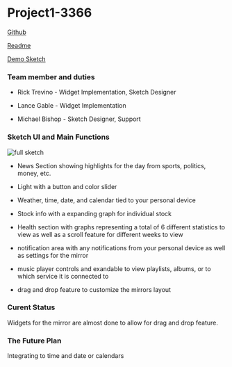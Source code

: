 # Project1-3366

[Github](https://github.com/The-Fireplace/Project1-3366)

[Readme](https://the-fireplace.github.io/Project1-3366)

[Demo Sketch](https://the-fireplace.github.io/Project1-3366/hci-project1/)


### Team member and duties

- Rick Trevino - Widget Implementation, Sketch Designer

- Lance Gable - Widget Implementation

- Michael Bishop - Sketch Designer, Support 

### Sketch UI and Main Functions

![full sketch](https://github.com/The-Fireplace/Project1-3366/blob/michbish/resources/2019-10-15-Note-17-47-resizeimage.jpg)

- News Section showing highlights for the day from sports, politics, money, etc.

- Light with a button and color slider

- Weather, time, date, and calendar tied to your personal device

- Stock info with a expanding graph for individual stock

- Health section with graphs representing a total of 6 different statistics to view as well as a scroll feature for different weeks to view

- notification area with any notifications from your personal device as well as settings for the mirror

- music player controls and exandable to view playlists, albums, or to which service it is connected to

- drag and drop feature to customize the mirrors layout


### Curent Status

Widgets for the mirror are almost done to allow for drag and drop feature.

### The Future Plan

Integrating to time and date or calendars 